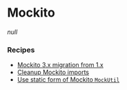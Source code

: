 # Mockito

_null_

### Recipes
* [Mockito 3.x migration from 1.x](mockito1to3migration.md)
* [Cleanup Mockito imports](cleanupmockitoimports.md)
* [Use static form of Mockito `MockUtil`](mockutilstostatic.md)
